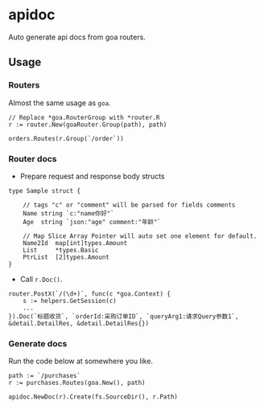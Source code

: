 # apidoc
Auto generate api docs from goa routers.

## Usage
### Routers
Almost the same usage as `goa`.
```
// Replace *goa.RouterGroup with *router.R
r := router.New(goaRouter.Group(path), path)

orders.Routes(r.Group(`/order`))
```

### Router docs

- Prepare request and response body structs
```
type Sample struct {

    // tags "c" or "comment" will be parsed for fields comments
	Name string `c:"name你好"`
	Age  string `json:"age" comment:"年龄"`
	
	// Map Slice Array Pointer will auto set one element for default.
	Name2Id  map[int]types.Amount
	List     *types.Basic
	PtrList  [2]types.Amount
}
```
- Call `r.Doc()`.

```
router.PostX(`/(\d+)`, func(c *goa.Context) {
    s := helpers.GetSession(c)
    ...
}).Doc(`标题收货`, `orderId:采购订单ID`, `queryArg1:请求Query参数1`, &detail.DetailRes, &detail.DetailRes{})
```

### Generate docs

Run the code below at somewhere you like.

```
path := `/purchases`
r := purchases.Routes(goa.New(), path)

apidoc.NewDoc(r).Create(fs.SourceDir(), r.Path)
```